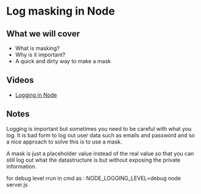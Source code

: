 # Log masking in Node

## What we will cover

* What is masking?
* Why is it important?
* A quick and dirty way to make a mask

## Videos

- [Logging in Node](https://www.youtube.com/watch?v=k-o9UoL-pQg)

## Notes

Logging is important but sometimes you need to be careful with what you log.
It is bad form to log out user data such as emails and password and so a nice
approach to solve this is to use a mask.

A mask is just a placeholder value instead of the real value so that you can still
log out what the datastructure is but without exposing the private information.

for debug level rrun in cmd as : NODE_LOGGING_LEVEL=debug node server.js
